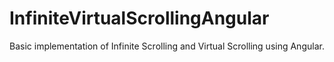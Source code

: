 # InfiniteVirtualScrollingAngular

Basic implementation of Infinite Scrolling and Virtual Scrolling using Angular.
